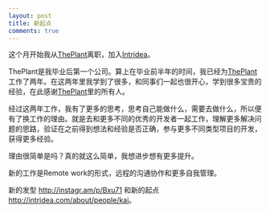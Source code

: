 ```yaml
---
layout: post
title: 新起点
comments: true
---
```


这个月开始我从[ThePlant][theplant]离职，加入[Intridea][intridea]。

ThePlant是我毕业后第一个公司。算上在毕业前半年的时间，我已经为[ThePlant][theplant]工作了两年。在这两年里我学到了很多，和同事们一起也很开心，学到很多宝贵的经验，在此感谢[ThePlant][theplant]里的所有人。

经过这两年工作，我有了更多的思考，思考自己能做什么，需要去做什么，所以便有了换工作的理由。就是去和更多不同的优秀的开发者一起工作，理解更多解决问题的思路，验证在之前得到想法和经验是否正确，参与更多不同类型项目的开发，获得更多经验。

理由很简单是吗？真的就这么简单，我想进步想有更多提升。

新的工作是Remote work的形式，远程的沟通协作和更多自我管理。

新的发型 <http://instagr.am/p/Bxu71> 和新的起点 <http://intridea.com/about/people/kai>。

[theplant]:http://theplant.jp
[intridea]:http://intridea.com
